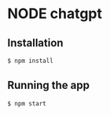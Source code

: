 # NODE chatgpt

## Installation

```bash
$ npm install
```



## Running the app

```bash
$ npm start

```

